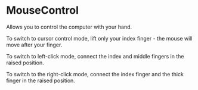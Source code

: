# MouseControl

Allows you to control the computer with your hand.

To switch to cursor control mode, lift only your index finger - the mouse will move after your finger.

To switch to left-click mode, connect the index and middle fingers in the raised position.

To switch to the right-click mode, connect the index finger and the thick finger in the raised position.
